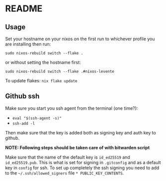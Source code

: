 # README

## Usage
Set your hostname on your nixos on the first run to whichever profile you are installing then run:

`sudo nixos-rebuild switch --flake .`

or without setting the hostname first:

`sudo nixos-rebuild switch --flake .#nixos-levente`

To update flakes: `nix flake update`

## Github ssh

Make sure you start you ssh agent from the terminal (one time?):
* `eval "$(ssh-agent -s)"`
* `ssh-add -l`

Then make sure that the key is added both as signing key and auth key to github.

**NOTE: Following steps should be taken care of with bitwarden script**


Make sure that the name of the default key is `id_ed25519` and `id_ed25519.pub`. This is what is set for signing in `.gitconfig` and as a default key in `config` for ssh.
To set up completely the ssh signing you need to add to the `~/.ssh/allowed_signers` file `* PUBLIC_KEY_CONTENTS`.
